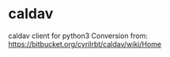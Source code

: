 # caldav
caldav client for python3
Conversion from:
https://bitbucket.org/cyrilrbt/caldav/wiki/Home
